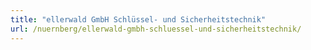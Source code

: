 ```yaml
---
title: "ellerwald GmbH Schlüssel- und Sicherheitstechnik"
url: /nuernberg/ellerwald-gmbh-schluessel-und-sicherheitstechnik/
---
```

